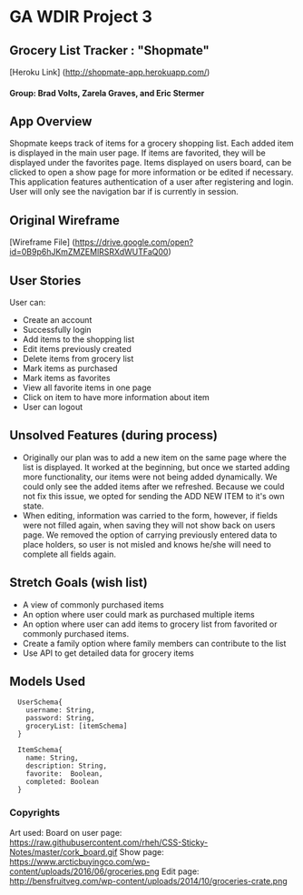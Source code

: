 # GA WDIR Project 3

## Grocery List Tracker : "Shopmate"

[Heroku Link] (http://shopmate-app.herokuapp.com/)

#### Group: Brad Volts, Zarela Graves, and Eric Stermer

## App Overview

Shopmate keeps track of items for a grocery shopping list. Each added item is displayed in the main user page. If items are favorited, they will be displayed under the favorites page.
Items displayed on users board, can be clicked to open a show page for more information or be edited if necessary.
This application features authentication of a user after registering and login. User will only see the navigation bar if is currently in session.

## Original Wireframe

[Wireframe File] (https://drive.google.com/open?id=0B9p6hJKmZMZEMlRSRXdWUTFaQ00)

## User Stories

User can:
* Create an account
* Successfully login
* Add items to the shopping list
* Edit items previously created
* Delete items from grocery list
* Mark items as purchased
* Mark items as favorites
* View all favorite items in one page
* Click on item to have more information about item
* User can logout

## Unsolved Features (during process)

* Originally our plan was to add a new item on the same page where the list is displayed. It worked at the beginning, but once we started adding more functionality, our items were not being added dynamically. We could only see the added items after we refreshed. Because we could not fix this issue, we opted for sending the ADD NEW ITEM to it's own state.
* When editing, information was carried to the form, however, if fields were not filled again, when saving they will not show back on users page. We removed the option of carrying previously entered data to place holders, so user is not misled and knows he/she will need to complete all fields again.

## Stretch Goals (wish list)

* A view of commonly purchased items
* An option where user could mark as purchased multiple items
* An option where user can add items to grocery list from favorited or commonly purchased items.
* Create a family option where family members can contribute to the list
* Use API to get detailed data for grocery items

## Models Used

```
  UserSchema{
    username: String,
    password: String,
    groceryList: [itemSchema]
  }

  ItemSchema{
    name: String,
    description: String,
    favorite:  Boolean,
    completed: Boolean
  }

```

### Copyrights
Art used:
Board on user page: https://raw.githubusercontent.com/rheh/CSS-Sticky-Notes/master/cork_board.gif
Show page: https://www.arcticbuyingco.com/wp-content/uploads/2016/06/groceries.png
Edit page: http://bensfruitveg.com/wp-content/uploads/2014/10/groceries-crate.png
